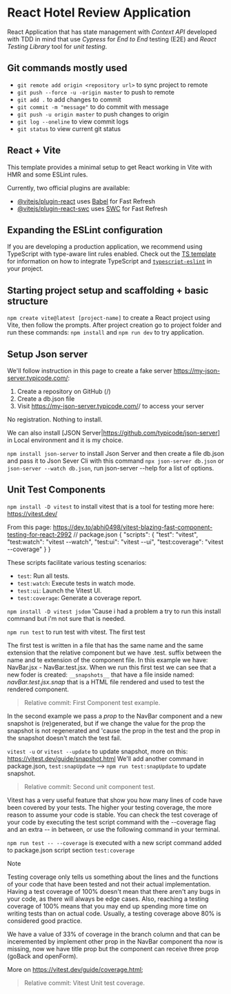 # React Hotel Review Application
React Application that has state management with _Context API_ developed with TDD in mind that use _Cypress_ for _End to End_ testing (E2E) and _React Testing Library_ tool for _unit testing_.

## Git commands mostly used

- `git remote add origin <repository url>` to sync project to remote
- `git push --force -u -origin master` to push to remote
- `git add .` to add changes to commit
- `git commit -m "message"` to do commit with message
- `git push -u origin master` to push changes to origin
- `git log --oneline` to view commit logs
- `git status` to view current git status

## React + Vite
This template provides a minimal setup to get React working in Vite with HMR and some ESLint rules.

Currently, two official plugins are available:

- [@vitejs/plugin-react](https://github.com/vitejs/vite-plugin-react/blob/main/packages/plugin-react) uses [Babel](https://babeljs.io/) for Fast Refresh
- [@vitejs/plugin-react-swc](https://github.com/vitejs/vite-plugin-react/blob/main/packages/plugin-react-swc) uses [SWC](https://swc.rs/) for Fast Refresh

## Expanding the ESLint configuration
If you are developing a production application, we recommend using TypeScript with type-aware lint rules enabled. Check out the [TS template](https://github.com/vitejs/vite/tree/main/packages/create-vite/template-react-ts) for information on how to integrate TypeScript and [`typescript-eslint`](https://typescript-eslint.io) in your project.

## Starting project setup and scaffolding + basic structure
`npm create vite@latest [project-name]` to create a React project using Vite, then follow the prompts. After project creation go to project folder and run these commands: `npm install` and `npm run dev` to try application.

## Setup Json server
We'll follow instruction in this page to create a fake server https://my-json-server.typicode.com/:
1. Create a repository on GitHub (<your-username>/<your-repo>)
2. Create a db.json file
3. Visit https://my-json-server.typicode.com/<your-username>/<your-repo> to access your server

No registration. Nothing to install.

We can also install [JSON Server|https://github.com/typicode/json-server] in Local environment and it is my choice.

`npm install json-server` to install Json Server and then create a file db.json and pass it to Json Sever Cli with this command
`npx json-server db.json` or `json-server --watch db.json`, run json-server --help for a list of options.

## Unit Test Components

`npm install -D vitest` to install vitest that is a tool for testing more here: https://vitest.dev/

From this page: https://dev.to/abhi0498/vitest-blazing-fast-component-testing-for-react-2992
// package.json
{
  "scripts": {
    "test": "vitest",
    "test:watch": "vitest --watch",
    "test:ui": "vitest --ui",
    "test:coverage": "vitest --coverage"
  }
}

These scripts facilitate various testing scenarios:

- `test`: Run all tests.
- `test:watch`: Execute tests in watch mode.
- `test:ui`: Launch the Vitest UI.
- `test:coverage`: Generate a coverage report.

`npm install -D vitest jsdom` 'Cause i had a problem a try to run this install command but i'm not sure that is needed.

`npm run test` to run test with vitest. The first test 

The first test is written in a file that has the same name and the same extension that the relative component but we have .test. suffix between the name and te extension of the component file.
In this example we have: NavBar.jsx - NavBar.test.jsx.
When we run this first test we can see that a new foder is created: `__snapshots__` that have a file inside named: _navBar.test.jsx.snap_ that is a HTML file rendered and used to test the rendered component.

> Relative commit: First Component test example. 

In the second example we pass a _prop_ to the NavBar component and a new snapshot is (re)generated, but if we change the value for the prop the snapshot is not regenerated and 'cause the prop in the test and the prop in the snapshot doesn't match the test fail.

`vitest -u` or `vitest --update` to update snapshot, more on this: https://vitest.dev/guide/snapshot.html
We'll add another command in package.json, `test:snapUpdate` --> `npm run test:snapUpdate` to update snapshot.

> Relative commit: Second unit component test.

Vitest has a very useful feature that show you how many lines of code have been covered by your tests.
The higher your testing coverage, the more reason to assume your code is stable.
You can check the test coverage of your code by executing the test script command with the --coverage flag and an extra -- in between, or use the following command in your terminal.

`npm run test -- --coverage` is executed with a new script command added to package.json script section `test:coverage`

> [!Note]
> Testing coverage only tells us something about the lines and the functions of your code that have been tested and not their actual implementation. Having a test coverage of 100% doesn't mean that there aren't any bugs in your code, as there will always be edge cases. Also, reaching a testing coverage of 100% means that you may end up spending more time on writing tests than on actual code. Usually, a testing coverage above 80% is considered good practice.

We have a value of 33% of coverage in the branch column and that can be inceremented by implement other prop in the NavBar component tha now is missing, now we have title prop but the component can receive three prop (goBack and openForm).

More on https://vitest.dev/guide/coverage.html;

> Relative commit: Vitest Unit test coverage.

